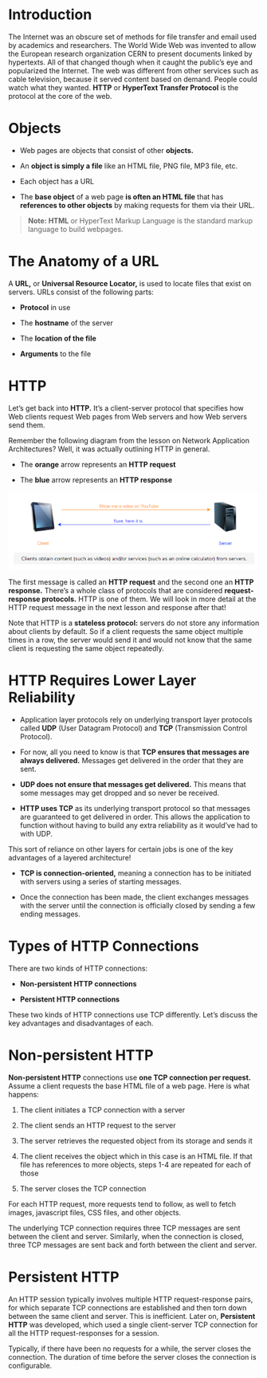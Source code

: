 # Introduction

The Internet was an obscure set of methods for file transfer and email used by academics and researchers. The World Wide Web was invented to allow the European research organization CERN to present documents linked by hypertexts. All of that changed though when it caught the public’s eye and popularized the Internet. The web was different from other services such as cable television, because it served content based on demand. People could watch what they wanted. **HTTP** or **HyperText Transfer Protocol** is the protocol at the core of the web.

# Objects

- Web pages are objects that consist of other **objects.**

- An **object is simply a file** like an HTML file, PNG file, MP3 file, etc.

- Each object has a URL

- The **base object** of a web page **is often an HTML file** that has **references to other objects** by making requests for them via their URL.

> **Note: HTML** or HyperText Markup Language is the standard markup language to build webpages.

# The Anatomy of a URL

A **URL,** or **Universal Resource Locator,** is used to locate files that exist on servers. URLs consist of the following parts:

- **Protocol** in use

- The **hostname** of the server

- The **location of the file**

- **Arguments** to the file

# HTTP

Let’s get back into **HTTP.** It’s a client-server protocol that specifies how Web clients request Web pages from Web servers and how Web servers send them.

Remember the following diagram from the lesson on Network Application Architectures? Well, it was actually outlining HTTP in general.

- The **orange** arrow represents an **HTTP request**

- The **blue** arrow represents an **HTTP response**

![Clients obtain content (such as videos) and/or services (such as an online calculator) from servers.](1.png)

The first message is called an **HTTP request** and the second one an **HTTP response.** There’s a whole class of protocols that are considered **request-response protocols.** HTTP is one of them. We will look in more detail at the HTTP request message in the next lesson and response after that!

Note that HTTP is a **stateless protocol:** servers do not store any information about clients by default. So if a client requests the same object multiple times in a row, the server would send it and would not know that the same client is requesting the same object repeatedly.

# HTTP Requires Lower Layer Reliability

- Application layer protocols rely on underlying transport layer protocols called **UDP** (User Datagram Protocol) and **TCP** (Transmission Control Protocol).

- For now, all you need to know is that **TCP ensures that messages are always delivered.** Messages get delivered in the order that they are sent.

- **UDP does not ensure that messages get delivered.** This means that some messages may get dropped and so never be received.

- **HTTP uses TCP** as its underlying transport protocol so that messages are guaranteed to get delivered in order. This allows the application to function without having to build any extra reliability as it would’ve had to with UDP.

This sort of reliance on other layers for certain jobs is one of the key advantages of a layered architecture!

- **TCP is connection-oriented,** meaning a connection has to be initiated with servers using a series of starting messages.

- Once the connection has been made, the client exchanges messages with the server until the connection is officially closed by sending a few ending messages.

# Types of HTTP Connections

There are two kinds of HTTP connections:

- **Non-persistent HTTP connections**

- **Persistent HTTP connections**

These two kinds of HTTP connections use TCP differently. Let’s discuss the key advantages and disadvantages of each.

# Non-persistent HTTP

**Non-persistent HTTP** connections use **one TCP connection per request.** Assume a client requests the base HTML file of a web page. Here is what happens:

1. The client initiates a TCP connection with a server

2. The client sends an HTTP request to the server

3. The server retrieves the requested object from its storage and sends it

4. The client receives the object which in this case is an HTML file. If that file has references to more objects, steps 1-4 are repeated for each of those

5. The server closes the TCP connection

For each HTTP request, more requests tend to follow, as well to fetch images, javascript files, CSS files, and other objects.

The underlying TCP connection requires three TCP messages are sent between the client and server. Similarly, when the connection is closed, three TCP messages are sent back and forth between the client and server.

# Persistent HTTP

An HTTP session typically involves multiple HTTP request-response pairs, for which separate TCP connections are established and then torn down between the same client and server. This is inefficient. Later on, **Persistent HTTP** was developed, which used a single client-server TCP connection for all the HTTP request-responses for a session.

Typically, if there have been no requests for a while, the server closes the connection. The duration of time before the server closes the connection is configurable.
